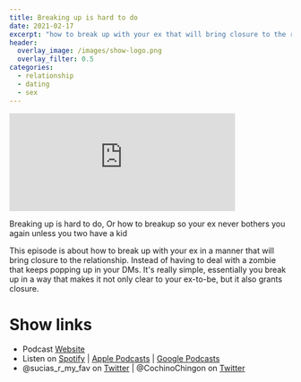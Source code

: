 ```yaml
---
title: Breaking up is hard to do
date: 2021-02-17
excerpt: "how to break up with your ex that will bring closure to the relationship, instead of having to deal with a zombie every few months"
header:
  overlay_image: /images/show-logo.png
  overlay_filter: 0.5
categories:
  - relationship
  - dating
  - sex
---
```


<iframe src="https://open.spotify.com/embed-podcast/episode/00KFU8a6TPu15Ps2c4XHVE" width="80%" height="175" frameborder="0" allowtransparency="true" allow="encrypted-media"></iframe>

Breaking up is hard to do, Or how to breakup so your ex never bothers you again unless you two have a kid

This episode is about how to break up with your ex in a manner that will bring closure to the relationship. Instead of having to deal with a zombie that keeps popping up in your DMs.
It's really simple, essentially you break up in a way that makes it not only clear to your ex-to-be, but it also grants closure.


# Show links

* Podcast [Website](https://sucias.xyz)<a href='https://sucias.xyz'><i class='fas fa-link'></i></a>
* Listen on [Spotify](https://open.spotify.com/show/3XjoipCU3QzeIaQAAQpBdW)<a href='https://open.spotify.com/show/3XjoipCU3QzeIaQAAQpBdW'><i class='fab fa-spotify'></i></a> | [Apple Podcasts](https://podcasts.apple.com/us/podcast/sucias-are-my-favorite/id1548173787)<i class='fas fa-podcast'></i> | [Google Podcasts](https://podcasts.google.com/feed/aHR0cHM6Ly9hbmNob3IuZm0vcy80MjI0YzYzYy9wb2RjYXN0L3Jzcw)<a href='https://podcasts.google.com/feed/aHR0cHM6Ly9hbmNob3IuZm0vcy80MjI0YzYzYy9wb2RjYXN0L3Jzcw'><i class='fab fa-google-play'></i></a>
* @sucias_r_my_fav on [Twitter](https://twitter.com/sucias_r_my_fav)<a href='https://twitter.com/sucias_r_my_fav'><i class='fab fa-twitter'></i></a> | @CochinoChingon on [Twitter](https://twitter.com/cochinochingon)<a href='https://twitter.com/cochinochingon'><i class='fab fa-twitter'></i></a>

